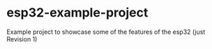 # esp32-example-project
Example project to showcase some of the features of the esp32 (just Revision 1)
